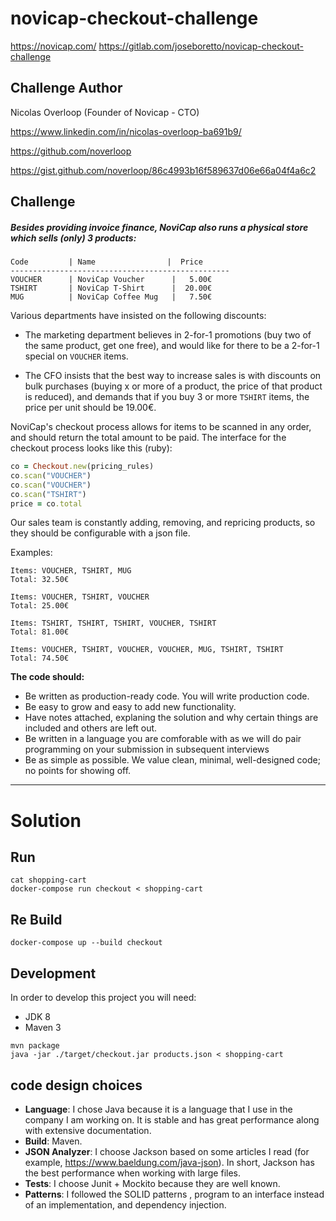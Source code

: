 # novicap-checkout-challenge

https://novicap.com/
https://gitlab.com/joseboretto/novicap-checkout-challenge

## Challenge Author 

Nicolas Overloop (Founder of Novicap - CTO)

https://www.linkedin.com/in/nicolas-overloop-ba691b9/

https://github.com/noverloop

https://gist.github.com/noverloop/86c4993b16f589637d06e66a04f4a6c2

## Challenge 

##### Besides providing invoice finance, NoviCap also runs a physical store which sells (only) 3 products:


``` 
Code         | Name                |  Price
-------------------------------------------------
VOUCHER      | NoviCap Voucher      |   5.00€
TSHIRT       | NoviCap T-Shirt      |  20.00€
MUG          | NoviCap Coffee Mug   |   7.50€
```

Various departments have insisted on the following discounts:

 * The marketing department believes in 2-for-1 promotions (buy two of the same product, get one free), and would like for there to be a 2-for-1 special on `VOUCHER` items.

 * The CFO insists that the best way to increase sales is with discounts on bulk purchases (buying x or more of a product, the price of that product is reduced), and demands that if you buy 3 or more `TSHIRT` items, the price per unit should be 19.00€.

NoviCap's checkout process allows for items to be scanned in any order, and should return the total amount to be paid. The interface for the checkout process looks like this (ruby):

```ruby
co = Checkout.new(pricing_rules)
co.scan("VOUCHER")
co.scan("VOUCHER")
co.scan("TSHIRT")
price = co.total
```

Our sales team is constantly adding, removing, and repricing products, so they should be configurable with a json file.

Examples:

    Items: VOUCHER, TSHIRT, MUG
    Total: 32.50€

    Items: VOUCHER, TSHIRT, VOUCHER
    Total: 25.00€

    Items: TSHIRT, TSHIRT, TSHIRT, VOUCHER, TSHIRT
    Total: 81.00€

    Items: VOUCHER, TSHIRT, VOUCHER, VOUCHER, MUG, TSHIRT, TSHIRT
    Total: 74.50€

**The code should:**
- Be written as production-ready code. You will write production code.
- Be easy to grow and easy to add new functionality.
- Have notes attached, explaning the solution and why certain things are included and others are left out.
- Be written in a language you are comforable with as we will do pair programming on your submission in subsequent interviews
- Be as simple as possible. We value clean, minimal, well-designed code; no points for showing off.
---
# Solution 
## Run
```
cat shopping-cart
docker-compose run checkout < shopping-cart
```
## Re Build
```
docker-compose up --build checkout
```

## Development
In order to develop this project you will need:
- JDK 8
- Maven 3

```
mvn package
java -jar ./target/checkout.jar products.json < shopping-cart
```

## code design choices

- **Language**: I chose Java because it is a language that I use in the company I am working on. It is stable and has great performance along with extensive documentation.
- **Build**: Maven.
- **JSON Analyzer**: I choose Jackson based on some articles I read (for example, https://www.baeldung.com/java-json). In short, Jackson has the best performance when working with large files.
- **Tests**: I choose Junit + Mockito because they are well known.
- **Patterns**: I followed the SOLID patterns , program to an interface instead of an implementation, and dependency injection.


